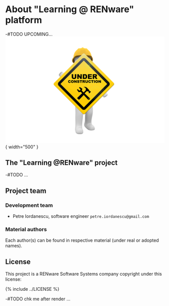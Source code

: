 
# About "Learning @ RENware" platform


-#TODO UPCOMING...
![wip_picture](pictures/under_maintenance.png){ width="500" }

<!-- -#NOTE_PLAN: 
sections for
* who we are
* project,
* team, ... and
* REN-TLP product license 
-->



## The "Learning @RENware" project

-#TODO ...




## Project team

### Development team

* Petre Iordanescu, software engineer `petre.iordanescu@gmail.com`

### Material authors

Each author(s) can be found in respective material (under real or adopted names).




## License

This project is a RENware Software Systems company copyright under this license:

{% include ../LICENSE %}

-#TODO chk me after render ...





